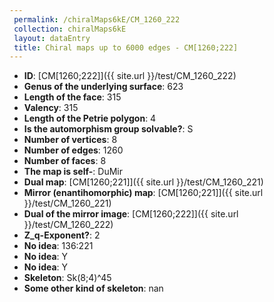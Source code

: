 ```yaml
--- 
 permalink: /chiralMaps6kE/CM_1260_222 
 collection: chiralMaps6kE
 layout: dataEntry
 title: Chiral maps up to 6000 edges - CM[1260;222]
---
```


- **ID**: [CM[1260;222]]({{ site.url }}/test/CM_1260_222)
- **Genus of the underlying surface**: 623
- **Length of the face**: 315
- **Valency**: 315
- **Length of the Petrie polygon**: 4
- **Is the automorphism group solvable?**: S
- **Number of vertices**: 8
- **Number of edges**: 1260
- **Number of faces**: 8
- **The map is self-**: DuMir
- **Dual map**: [CM[1260;221]]({{ site.url }}/test/CM_1260_221)
- **Mirror (enantihomorphic) map**: [CM[1260;221]]({{ site.url }}/test/CM_1260_221)
- **Dual of the mirror image**: [CM[1260;222]]({{ site.url }}/test/CM_1260_222)
- **Z_q-Exponent?**: 2
- **No idea**:  136:221
- **No idea**: Y
- **No idea**: Y
- **Skeleton**: Sk(8;4)^45
- **Some other kind of skeleton**: nan
